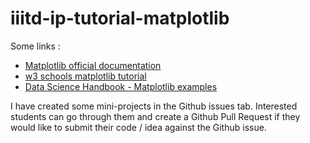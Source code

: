 # iiitd-ip-tutorial-matplotlib

Some links :
- [Matplotlib official documentation](https://matplotlib.org/)
- [w3 schools matplotlib tutorial](https://www.w3schools.com/python/matplotlib_intro.asp)
- [Data Science Handbook - Matplotlib examples](https://jakevdp.github.io/PythonDataScienceHandbook/04.00-introduction-to-matplotlib.html)


I have created some mini-projects in the Github issues tab. Interested students can go through them and create a Github Pull Request if they would like to submit their code / idea against the Github issue.
